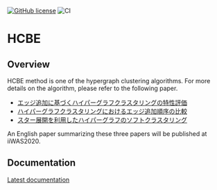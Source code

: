 [![GitHub license](https://img.shields.io/github/license/Inazuma110/HCBE.jl)](https://github.com/Inazuma110/HCBE.jl/blob/master/LICENSE)
![CI](https://github.com/Inazuma110/HCBE.jl/workflows/CI/badge.svg)

# HCBE

## Overview
HCBE method is one of the hypergraph clustering algorithms.
For more details on the algorithm, please refer to the following paper.

- [エッジ追加に基づくハイパーグラフクラスタリングの特性評価](https://www.jstage.jst.go.jp/article/pjsai/JSAI2020/0/JSAI2020_2P5GS305/_article/-char/ja/)
- [ハイパーグラフクラスタリングにおけるエッジ追加順序の比較](https://www.ipsj.or.jp/event/fit/fit2020/FIT2020_program/data/html/abstract/D-004.html)
- [スター展開を利用したハイパーグラフのソフトクラスタリング](https://jsai.ixsq.nii.ac.jp/ej/index.php?active_action=repository_view_main_item_snippet&page_id=13&block_id=23&pn=1&count=20&order=16&lang=japanese&creator=ito%20shuta)

An English paper summarizing these three papers will be published at iiWAS2020.

## Documentation
[Latest documentation](https://inazuma110.github.io/HCBE.jl/dev/)
